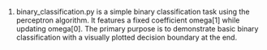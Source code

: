 1. binary_classification.py is a simple binary classification task using the perceptron algorithm. It features a fixed coefficient omega[1] while updating omega[0]. The primary purpose is to demonstrate basic binary classification with a visually plotted decision boundary at the end.
